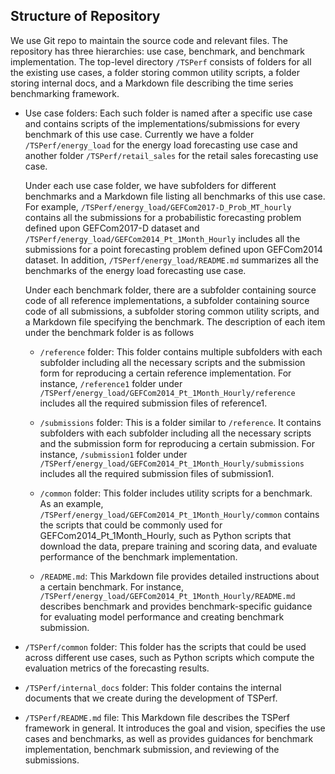 
## Structure of Repository

We use Git repo to maintain the source code and relevant files. The repository has three hierarchies: use case, benchmark, and benchmark implementation.
The top-level directory `/TSPerf` consists of folders for all the existing use cases, a folder storing common utility scripts, a folder storing internal 
docs, and a Markdown file describing the time series benchmarking framework. 

* Use case folders: Each such folder is named after a specific use case and contains scripts of the implementations/submissions for every benchmark of this 
use case. Currently we have a folder `/TSPerf/energy_load` for the energy load forecasting use case and another folder `/TSPerf/retail_sales` for the 
retail sales forecasting use case. 

  Under each use case folder, we have subfolders for different benchmarks and a Markdown file listing all benchmarks of this use case. For example, 
  `/TSPerf/energy_load/GEFCom2017-D_Prob_MT_hourly` contains all the submissions for a probabilistic forecasting problem defined upon GEFCom2017-D dataset 
  and `/TSPerf/energy_load/GEFCom2014_Pt_1Month_Hourly` includes all the submissions for a point forecasting problem defined upon GEFCom2014 dataset. In 
  addition, `/TSPerf/energy_load/README.md` summarizes all the benchmarks of the energy load forecasting use case. 

  Under each benchmark folder, there are a subfolder containing source code of all reference implementations, a subfolder containing source code of all 
  submissions, a subfolder storing common utility scripts, and a Markdown file specifying the benchmark. The description of each item under the benchmark 
  folder is as follows

    * `/reference` folder: This folder contains multiple subfolders with each subfolder including all the necessary scripts and the submission form for 
    reproducing a certain reference implementation. For instance, `/reference1` folder under `/TSPerf/energy_load/GEFCom2014_Pt_1Month_Hourly/reference` 
    includes all the required submission files of reference1.

    * `/submissions` folder: This is a folder similar to `/reference`. It contains subfolders with each subfolder including all the necessary scripts and 
    the submission form for reproducing a certain submission. For instance, `/submission1` folder under 
    `/TSPerf/energy_load/GEFCom2014_Pt_1Month_Hourly/submissions` includes all the required submission files of submission1.
    

    * `/common` folder: This folder includes utility scripts for a benchmark. As an example, `/TSPerf/energy_load/GEFCom2014_Pt_1Month_Hourly/common` 
    contains the scripts that could be commonly used for GEFCom2014_Pt_1Month_Hourly, such as Python scripts that download the data, prepare training and 
    scoring data, and evaluate performance of the benchmark implementation. 

    * `/README.md`: This Markdown file provides detailed instructions about a certain benchmark. For instance, 
    `/TSPerf/energy_load/GEFCom2014_Pt_1Month_Hourly/README.md` describes benchmark and provides benchmark-specific guidance for evaluating model 
    performance and creating benchmark submission. 

* `/TSPerf/common` folder: This folder has the scripts that could be used across different use cases, such as Python scripts which compute the evaluation 
metrics of the forecasting results.

* `/TSPerf/internal_docs` folder: This folder contains the internal documents that we create during the development of TSPerf. 

* `/TSPerf/README.md` file: This Markdown file describes the TSPerf framework in general. It introduces the goal and vision, specifies the use cases and 
benchmarks, as well as provides guidances for benchmark implementation, benchmark submission, and reviewing of the submissions. 

